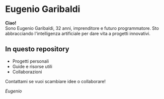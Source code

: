 # Eugenio Garibaldi

**Ciao!**  
Sono Eugenio Garibaldi, 32 anni, imprenditore e futuro programmatore. Sto abbracciando l'intelligenza artificiale per dare vita a progetti innovativi.

## In questo repository
- Progetti personali
- Guide e risorse utili
- Collaborazioni

Contattami se vuoi scambiare idee o collaborare!

_Eugenio_
